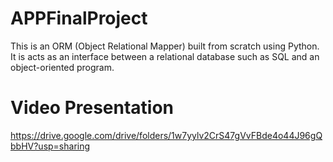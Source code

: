 # APPFinalProject
This is an ORM (Object Relational Mapper) built from scratch using Python. It is acts as an interface between a relational database such as SQL and an object-oriented program.

# Video Presentation
https://drive.google.com/drive/folders/1w7yylv2CrS47gVvFBde4o44J96gQbbHV?usp=sharing
